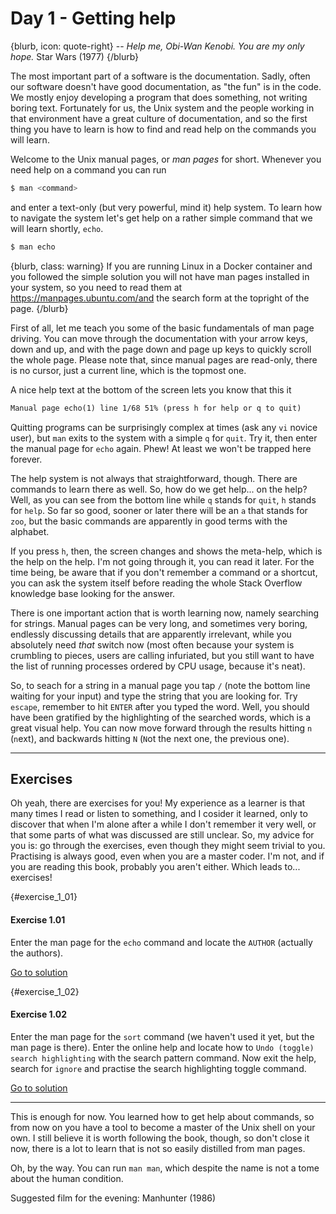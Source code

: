 # Day 1 - Getting help

{blurb, icon: quote-right}
-- _Help me, Obi-Wan Kenobi. You are my only hope._
Star Wars (1977)
{/blurb}

The most important part of a software is the documentation. Sadly, often our software doesn't have good documentation, as "the fun" is in the code. We mostly enjoy developing a program that does something, not writing boring text. Fortunately for us, the Unix system and the people working in that environment have a great culture of documentation, and so the first thing you have to learn is how to find and read help on the commands you will learn.

Welcome to the Unix manual pages, or _man pages_ for short. Whenever you need help on a command you can run

``` sh
$ man <command>
```

and enter a text-only (but very powerful, mind it) help system. To learn how to navigate the system let's get help on a rather simple command that we will learn shortly, `echo`.

``` sh
$ man echo
```

{blurb, class: warning}
If you are running Linux in a Docker container and you followed the simple solution you will not have man pages installed in your system, so you need to read them at https://manpages.ubuntu.com/and the search form at the topright of the page.
{/blurb}

First of all, let me teach you some of the basic fundamentals of man page driving. You can move through the documentation with your arrow keys, down and up, and with the page down and page up keys to quickly scroll the whole page. Please note that, since manual pages are read-only, there is no cursor, just a current line, which is the topmost one.

A nice help text at the bottom of the screen lets you know that this it

``` txt
Manual page echo(1) line 1/68 51% (press h for help or q to quit)
```

Quitting programs can be surprisingly complex at times (ask any `vi` novice user), but `man` exits to the system with a simple `q` for `quit`. Try it, then enter the manual page for `echo` again. Phew! At least we won't be trapped here forever.

The help system is not always that straightforward, though. There are commands to learn there as well. So, how do we get help... on the help? Well, as you can see from the bottom line while `q` stands for `quit`, `h` stands for `help`. So far so good, sooner or later there will be an `a` that stands for `zoo`, but the basic commands are apparently in good terms with the alphabet.

If you press `h`, then, the screen changes and shows the meta-help, which is the help on the help. I'm not going through it, you can read it later. For the time being, be aware that if you don't remember a command or a shortcut, you can ask the system itself before reading the whole Stack Overflow knowledge base looking for the answer.

There is one important action that is worth learning now, namely searching for strings. Manual pages can be very long, and sometimes very boring, endlessly discussing details that are apparently irrelevant, while you absolutely need _that_ switch now (most often because your system is crumbling to pieces, users are calling infuriated, but you still want to have the list of running processes ordered by CPU usage, because it's neat).

So, to seach for a string in a manual page you tap `/` (note the bottom line waiting for your input) and type the string that you are looking for. Try `escape`, remember to hit `ENTER` after you typed the word. Well, you should have been gratified by the highlighting of the searched words, which is a great visual help. You can now move forward through the results hitting `n` (`n`ext), and backwards hitting `N` (`N`ot the next one, the previous one).

* * *

## Exercises

Oh yeah, there are exercises for you! My experience as a learner is that many times I read or listen to something, and I cosider it learned, only to discover that when I'm alone after a while I don't remember it very well, or that some parts of what was discussed are still unclear. So, my advice for you is: go through the exercises, even though they might seem trivial to you. Practising is always good, even when you are a master coder. I'm not, and if you are reading this book, probably you aren't either. Which leads to... exercises!


{#exercise_1_01}
#### Exercise 1.01
Enter the man page for the `echo` command and locate the `AUTHOR` (actually the authors).

[Go to solution](#solution_1_01)

{#exercise_1_02}
#### Exercise 1.02
Enter the man page for the `sort` command (we haven't used it yet, but the man page is there). Enter the online help and locate how to `Undo (toggle) search highlighting` with the search pattern command. Now exit the help, search for `ignore` and practise the search highlighting toggle command.

[Go to solution](#solution_1_02)


* * *

This is enough for now. You learned how to get help about commands, so from now on you have a tool to become a master of the Unix shell on your own. I still believe it is worth following the book, though, so don't close it now, there is a lot to learn that is not so easily distilled from man pages.

Oh, by the way. You can run `man man`, which despite the name is not a tome about the human condition.

Suggested film for the evening: Manhunter (1986)
